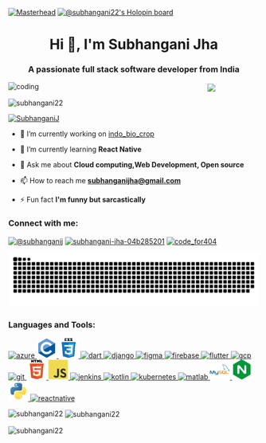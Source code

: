 [![Masterhead](https://1.bp.blogspot.com/-7A4WynwLsMw/XbBpCXG8fHI/AAAAAAAAMt4/uOa1bpLskYgrwGbllhSu2SDj_Mig8SXJQCLcBGAsYHQ/s1600/2000_600px.gif)](https://rishavchanda.io)
[![@subhangani22's Holopin board](https://holopin.me/subhangani22)](https://holopin.io/@subhangani22)

<h1 align="center">Hi 👋, I'm Subhangani Jha</h1>
<h3 align="center">A passionate full stack software developer from India</h3>
<img align="left" alt="coding" width="400" src="https://miro.medium.com/max/700/1*qdAW1TjCN57h1lbuuzvchg.gif">
<img align="center" src="https://gist.githubusercontent.com/SUBHANGANI22/dbcdf4535ebd29d544d8b1dd1ceee004/raw/liveChat.svg">

<p align="left"> <img src="https://komarev.com/ghpvc/?username=subhangani22&label=Profile%20views&color=0e75b6&style=flat" alt="subhangani22" /> </p>


<p align="left"> <a href="https://twitter.com/SubhanganiJ" target="blank"><img src="https://img.shields.io/twitter/follow/subhanganij?logo=twitter&style=for-the-badge" alt="SubhanganiJ" /></a> </p>

- 🔭 I’m currently working on [indo_bio_crop](https://subhangani22.github.io/futurereadyproject/)

- 🌱 I’m currently learning **React Native**

- 💬 Ask me about **Cloud computing,Web Development, Open source**

- 📫 How to reach me **subhanganijha@gmail.com**

- ⚡ Fun fact **I'm funny but sarcastically**

<h3 align="left">Connect with me:</h3>
<p align="left">
<a href="https://twitter.com/@subhanganij" target="blank"><img align="center" src="https://raw.githubusercontent.com/rahuldkjain/github-profile-readme-generator/master/src/images/icons/Social/twitter.svg" alt="@subhanganij" height="30" width="40" /></a>
<a href="https://linkedin.com/in/subhangani-jha-04b285201" target="blank"><img align="center" src="https://raw.githubusercontent.com/rahuldkjain/github-profile-readme-generator/master/src/images/icons/Social/linked-in-alt.svg" alt="subhangani-jha-04b285201" height="30" width="40" /></a>
<a href="https://instagram.com/code_for404" target="blank"><img align="center" src="https://raw.githubusercontent.com/rahuldkjain/github-profile-readme-generator/master/src/images/icons/Social/instagram.svg" alt="code_for404" height="30" width="40" /></a>
</p>
<img src="https://raw.githubusercontent.com/Platane/snk/output/github-contribution-grid-snake.svg" >

<h3 align="left">Languages and Tools:</h3>
<p align="left"> <a href="https://azure.microsoft.com/en-in/" target="_blank" rel="noreferrer"> <img src="https://www.vectorlogo.zone/logos/microsoft_azure/microsoft_azure-icon.svg" alt="azure" width="40" height="40"/> </a> <a href="https://www.cprogramming.com/" target="_blank" rel="noreferrer"> <img src="https://raw.githubusercontent.com/devicons/devicon/master/icons/c/c-original.svg" alt="c" width="40" height="40"/> </a> <a href="https://www.w3schools.com/css/" target="_blank" rel="noreferrer"> <img src="https://raw.githubusercontent.com/devicons/devicon/master/icons/css3/css3-original-wordmark.svg" alt="css3" width="40" height="40"/> </a> <a href="https://dart.dev" target="_blank" rel="noreferrer"> <img src="https://www.vectorlogo.zone/logos/dartlang/dartlang-icon.svg" alt="dart" width="40" height="40"/> </a> <a href="https://www.djangoproject.com/" target="_blank" rel="noreferrer"> <img src="https://static.djangoproject.com/img/logos/django-logo-negative.svg" alt="django" width="40" height="40"/> </a> <a href="https://www.figma.com/" target="_blank" rel="noreferrer"> <img src="https://www.vectorlogo.zone/logos/figma/figma-icon.svg" alt="figma" width="40" height="40"/> </a> <a href="https://firebase.google.com/" target="_blank" rel="noreferrer"> <img src="https://www.vectorlogo.zone/logos/firebase/firebase-icon.svg" alt="firebase" width="40" height="40"/> </a> <a href="https://flutter.dev" target="_blank" rel="noreferrer"> <img src="https://www.vectorlogo.zone/logos/flutterio/flutterio-icon.svg" alt="flutter" width="40" height="40"/> </a> <a href="https://cloud.google.com" target="_blank" rel="noreferrer"> <img src="https://www.vectorlogo.zone/logos/google_cloud/google_cloud-icon.svg" alt="gcp" width="40" height="40"/> </a> <a href="https://git-scm.com/" target="_blank" rel="noreferrer"> <img src="https://www.vectorlogo.zone/logos/git-scm/git-scm-icon.svg" alt="git" width="40" height="40"/> </a> <a href="https://www.w3.org/html/" target="_blank" rel="noreferrer"> <img src="https://raw.githubusercontent.com/devicons/devicon/master/icons/html5/html5-original-wordmark.svg" alt="html5" width="40" height="40"/> </a> <a href="https://developer.mozilla.org/en-US/docs/Web/JavaScript" target="_blank" rel="noreferrer"> <img src="https://raw.githubusercontent.com/devicons/devicon/master/icons/javascript/javascript-original.svg" alt="javascript" width="40" height="40"/> </a> <a href="https://www.jenkins.io" target="_blank" rel="noreferrer"> <img src="https://www.vectorlogo.zone/logos/jenkins/jenkins-icon.svg" alt="jenkins" width="40" height="40"/> </a> <a href="https://kotlinlang.org" target="_blank" rel="noreferrer"> <img src="https://www.vectorlogo.zone/logos/kotlinlang/kotlinlang-icon.svg" alt="kotlin" width="40" height="40"/> </a> <a href="https://kubernetes.io" target="_blank" rel="noreferrer"> <img src="https://www.vectorlogo.zone/logos/kubernetes/kubernetes-icon.svg" alt="kubernetes" width="40" height="40"/> </a> <a href="https://www.mathworks.com/" target="_blank" rel="noreferrer"> <img src="https://upload.wikimedia.org/wikipedia/commons/2/21/Matlab_Logo.png" alt="matlab" width="40" height="40"/> </a> <a href="https://www.mysql.com/" target="_blank" rel="noreferrer"> <img src="https://raw.githubusercontent.com/devicons/devicon/master/icons/mysql/mysql-original-wordmark.svg" alt="mysql" width="40" height="40"/> </a> <a href="https://www.nginx.com" target="_blank" rel="noreferrer"> <img src="https://raw.githubusercontent.com/devicons/devicon/master/icons/nginx/nginx-original.svg" alt="nginx" width="40" height="40"/> </a> <a href="https://www.python.org" target="_blank" rel="noreferrer"> <img src="https://raw.githubusercontent.com/devicons/devicon/master/icons/python/python-original.svg" alt="python" width="40" height="40"/> </a> <a href="https://reactnative.dev/" target="_blank" rel="noreferrer"> <img src="https://reactnative.dev/img/header_logo.svg" alt="reactnative" width="40" height="40"/> </a> </p>

<p><img align="left" src="https://github-readme-stats.vercel.app/api/top-langs?username=subhangani22&show_icons=true&locale=en&layout=compact" alt="subhangani22" /></p>

<p>&nbsp;<img align="center" src="https://github-readme-stats.vercel.app/api?username=subhangani22&show_icons=true&locale=en" alt="subhangani22" /></p>

<p><img align="center" src="https://github-readme-streak-stats.herokuapp.com/?user=subhangani22&" alt="subhangani22" /></p>

